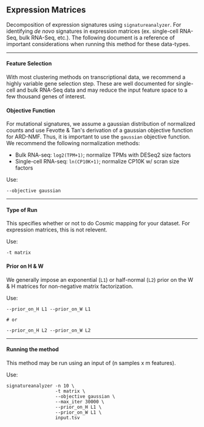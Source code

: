## Expression Matrices

Decomposition of expression signatures using  `signatureanalyzer`. For identifying _de novo_ signatures in expression matrices (ex. single-cell RNA-Seq, bulk RNA-Seq, etc.). The following document is a reference of important considerations when running this method for these data-types.

---
#### Feature Selection
With most clustering methods on transcriptional data, we recommend a highly variable gene selection step. These are well documented for single-cell and bulk RNA-Seq data and may reduce the input feature space to a few thousand genes of interest.

#### Objective Function
For mutational signatures, we assume a gaussian distribution of normalized counts and use Fevotte & Tan's derivation of a gaussian objective function for ARD-NMF. Thus, it is important to use the `gaussian` objective function. We recommend the following normalization methods:
* Bulk RNA-seq: `log2(TPM+1)`; normalize TPMs with DESeq2 size factors
* Single-cell RNA-seq: `ln(CP10K+1)`; normalize CP10K w/ scran size factors

Use:
```{bash}
--objective gaussian
```

---

#### Type of Run
This specifies whether or not to do Cosmic mapping for your dataset. For expression matrices, this is not relevent. 

Use:
```{bash}
-t matrix
```

#### Prior on H & W
We generally impose an exponential (`L1`) or half-normal (`L2`) prior on the W & H matrices for non-negative matrix factorization.

Use:
```{bash}
--prior_on_H L1 --prior_on_W L1

# or

--prior_on_H L2 --prior_on_W L2
```

---

#### Running the method
This method may be run using an input of (n samples x m features).

Use:
```
signatureanalyzer -n 10 \
                  -t matrix \
                  --objective gaussian \
                  --max_iter 30000 \
                  --prior_on_H L1 \
                  --prior_on_W L1 \
                  input.tsv
```
